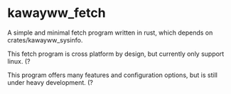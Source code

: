 # kawayww_fetch

A simple and minimal fetch program written in rust, which depends on crates/kawayww_sysinfo.  

This fetch program is cross platform by design, but currently only support linux. (?  

This program offers many features and configuration options, but is still under heavy development. (?  

